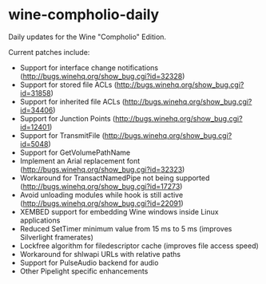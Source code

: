 wine-compholio-daily
====================

Daily updates for the Wine "Compholio" Edition.

Current patches include:
* Support for interface change notifications (http://bugs.winehq.org/show_bug.cgi?id=32328)
* Support for stored file ACLs (http://bugs.winehq.org/show_bug.cgi?id=31858)
* Support for inherited file ACLs (http://bugs.winehq.org/show_bug.cgi?id=34406)
* Support for Junction Points (http://bugs.winehq.org/show_bug.cgi?id=12401)
* Support for TransmitFile (http://bugs.winehq.org/show_bug.cgi?id=5048)
* Support for GetVolumePathName
* Implement an Arial replacement font (http://bugs.winehq.org/show_bug.cgi?id=32323)
* Workaround for TransactNamedPipe not being supported (http://bugs.winehq.org/show_bug.cgi?id=17273)
* Avoid unloading modules while hook is still active (http://bugs.winehq.org/show_bug.cgi?id=22091)
* XEMBED support for embedding Wine windows inside Linux applications
* Reduced SetTimer minimum value from 15 ms to 5 ms (improves Silverlight framerates)
* Lockfree algorithm for filedescriptor cache (improves file access speed)
* Workaround for shlwapi URLs with relative paths
* Support for PulseAudio backend for audio
* Other Pipelight specific enhancements
